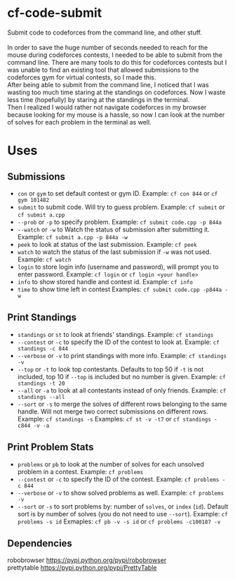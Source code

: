 # cf-code-submit
Submit code to codeforces from the command line, and other stuff. <br />
<br />
In order to save the huge number of seconds needed to reach for the mouse during codeforces contests, I needed to be able to submit from the command line. There are many tools to do this for codeforces contests but I was unable to find an existing tool that allowed submissions to the codeforces gym for virtual contests, so I made this. <br />
After being able to submit from the command line, I noticed that I was wasting too much time staring at the standings on codeforces. Now I waste less time (hopefully) by staring at the standings in the terminal. <br />
Then I realized I would rather not navigate codeforces in my browser because looking for my mouse is a hassle, so now I can look at the number of solves for each problem in the terminal as well. <br />

# Uses
## Submissions
- `con` or `gym` to set default contest or gym ID. Example: `cf con 844` or `cf gym 101482`
- `submit` to submit code. Will try to guess problem. Example: `cf submit` or `cf submit a.cpp`
- `--prob` or `-p` to specify problem. Example: `cf submit code.cpp -p 844a`
- `--watch` or `-w` to Watch the status of submission after submitting it. Example: `cf submit a.cpp -p 844a -w`
- `peek` to look at status of the last submission. Example: `cf peek`
- `watch` to watch the status of the last submission if `-w` was not used. Example: `cf watch`
- `login` to store login info (username and password), will prompt you to enter password. Example: `cf login` or `cf login <your handle>`
- `info` to show stored handle and contest id. Example: `cf info`
- `time` to show time left in contest
Examples: `cf submit code.cpp -p844a -w` <br />

## Print Standings
- `standings` or `st` to look at friends' standings. Example: `cf standings`
- `--contest` or `-c` to specify the ID of the contest to look at. Example: `cf standings -c 844`
- `--verbose` or `-v` to print standings with more info. Example: `cf standings -v`
- `--top` or `-t` to look top contestants. Defaults to top 50 if `-t` is not included, top 10 if `--top` is included but no number is given. Example: `cf standings -t 20`
- `--all` or `-a` to look at all contestants instead of only friends. Example: `cf standings --all`
- `--sort` or `-s` to merge the solves of different rows belonging to the same handle. Will not merge two correct submissions on different rows. Example: `cf standings -s`
Examples: `cf st -v -t7` or `cf standings -c844 -v -a` <br />

## Print Problem Stats
- `problems` or `pb` to look at the number of solves for each unsolved problem in a contest. Example: `cf problems`
- `--contest` or `-c` to specify the ID of the contest. Example: `cf problems -c 844`
- `--verbose` or `-v` to show solved problems as well. Example: `cf problems -v`
- `--sort` or `-s` to sort problems by: number of `solves`, or `index` (`id`). Default sort is by number of solves (you do not need to use `--sort`). Example: `cf problems -s id`
Exmaples: `cf pb -v -s id` or `cf problems -c100187 -v` <br />

## Dependencies
robobrowser https://pypi.python.org/pypi/robobrowser <br />
prettytable https://pypi.python.org/pypi/PrettyTable <br />
